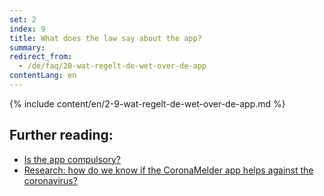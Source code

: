 ```yaml
---
set: 2
index: 9
title: What does the law say about the app?
summary: 
redirect_from: 
  - /de/faq/20-wat-regelt-de-wet-over-de-app
contentLang: en
---
```

{% include content/en/2-9-wat-regelt-de-wet-over-de-app.md %}

## Further reading:

- <a href="/{{page.lang}}/faq/2-7-is-de-app-verplicht" lang="en" hreflang="en">Is the app compulsory?</a>
- <a href="/{{page.lang}}/faq/3-1-onderzoek-hoe-weten-we-of-coronamelder-helpt-tegen-corona" lang="en" hreflang="en">Research: how do we know if the CoronaMelder app helps against the coronavirus?</a>
